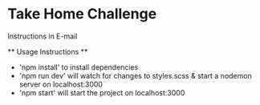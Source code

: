 # Take Home Challenge

Instructions in E-mail

** Usage Instructions **
- 'npm install' to install dependencies
- 'npm run dev' will watch for changes to styles.scss & start a nodemon server on localhost:3000
- 'npm start' will start the project on localhost:3000
